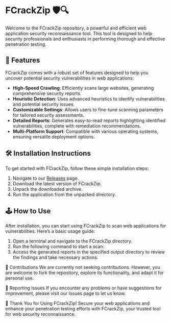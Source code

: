 # FCrackZip 🛡️🔍

Welcome to the FCrackZip repository, a powerful and efficient web application security reconnaissance tool. This tool is designed to help security professionals and enthusiasts in performing thorough and effective penetration testing.

## 🚀 Features

FCrackZip comes with a robust set of features designed to help you uncover potential security vulnerabilities in web applications:

- **High-Speed Crawling**: Efficiently scans large websites, generating comprehensive security reports.
- **Heuristic Detection**: Uses advanced heuristics to identify vulnerabilities and potential security issues.
- **Customizable Settings**: Allows users to fine-tune scanning parameters for tailored security assessments.
- **Detailed Reports**: Generates easy-to-read reports highlighting identified vulnerabilities, complete with remediation recommendations.
- **Multi-Platform Support**: Compatible with various operating systems, ensuring versatile deployment options.

## 🛠️ Installation Instructions

To get started with FCrackZip, follow these simple installation steps:

1. Navigate to our [Releases](../../releases) page.
2. Download the latest version of FCrackZip.
3. Unpack the downloaded archive.
4. Run the application from the unpacked directory.

## 🕹️ How to Use

After installation, you can start using FCrackZip to scan web applications for vulnerabilities. Here’s a basic usage guide:

1. Open a terminal and navigate to the FCrackZip directory.
2. Run the following command to start a scan:
3. Access the generated reports in the specified output directory to review the findings and take necessary actions.

🛑 Contributions
We are currently not seeking contributions. However, you are welcome to fork the repository, explore its functionality, and adapt it for personal use.

🐞 Reporting Issues
If you encounter any problems or have suggestions for improvement, please visit our Issues page to let us know.

🌟 Thank You for Using FCrackZip!
Secure your web applications and enhance your penetration testing efforts with FCrackZip, your trusted tool for web security reconnaissance.
